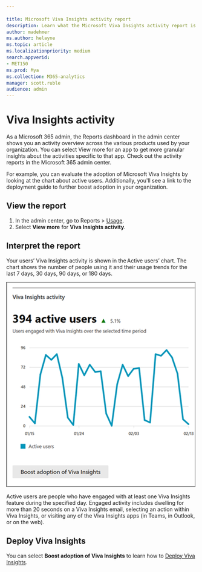 ```yaml
---

title: Microsoft Viva Insights activity report
description: Learn what the Microsoft Viva Insights activity report is and how to access it
author: madehmer
ms.author: helayne
ms.topic: article
ms.localizationpriority: medium 
search.appverid:
- MET150
ms.prod: Mya
ms.collection: M365-analytics
manager: scott.ruble
audience: admin
---
```


# Viva Insights activity

As a Microsoft 365 admin, the Reports dashboard in the admin center shows you an activity overview across the various products used by your organization. You can select View more for an app to get more granular insights about the activities specific to that app. Check out the activity reports in the Microsoft 365 admin center.

For example, you can evaluate the adoption of Microsoft Viva Insights by looking at the chart about active users. Additionally, you'll see a link to the deployment guide to further boost adoption in your organization.

## View the report

1. In the admin center, go to Reports > [Usage](https://go.microsoft.com/fwlink/p/?linkid=2074756).
1. Select **View more** for **Viva Insights activity**.

## Interpret the report

Your users’ Viva Insights activity is shown in the Active users’ chart. The chart shows the number of people using it and their usage trends for the last 7 days, 30 days, 90 days, or 180 days.

![Viva Insights activity report chart.](../../images/mya/overview/activity-report.png)

Active users are people who have engaged with at least one Viva Insights feature during the specified day. Engaged activity includes dwelling for more than 20 seconds on a Viva Insights email, selecting an action within Viva Insights, or visiting any of the Viva Insights apps (in Teams, in Outlook, or on the web).

## Deploy Viva Insights

You can select **Boost adoption of Viva Insights** to learn how to [Deploy Viva Insights](../setup/deployment-guide.md).
